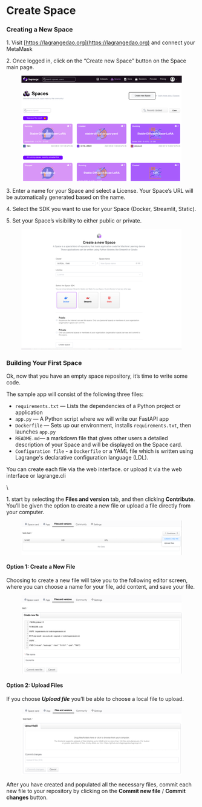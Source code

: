 # Create Space

### Creating a New Space

1\. Visit [https://lagrangedao.org](https://lagrangedao.org) and connect your MetaMask

2\. Once logged in, click on the “Create new Space” button on the Space main page.

<figure><img src="../../.gitbook/assets/image (9).png" alt=""><figcaption></figcaption></figure>

3\. Enter a name for your Space and select a License. Your Space’s URL will be automatically generated based on the name.

4\. Select the SDK you want to use for your Space (Docker, Streamlit, Static).

5\. Set your Space’s visibility to either public or private.

<figure><img src="../../.gitbook/assets/image (1) (1) (1) (1).png" alt=""><figcaption></figcaption></figure>

### Building Your First Space

Ok, now that you have an empty space repository, it’s time to write some code.&#x20;

The sample app will consist of the following three files:

* `requirements.txt` — Lists the dependencies of a Python project or application
* `app.py` — A Python script where we will write our FastAPI app
* `Dockerfile` — Sets up our environment, installs `requirements.txt`, then launches `app.py`
* `README.md`— a markdown file that gives other users a detailed description of your Space and will be displayed on the Space card.
*   `Configuration file` - a `Dockerfile` or a YAML file which is written using Lagrange's declarative configuration language (LDL).



You can create each file via the web interface. or upload it via the web interface or lagrange.cli

\


1\. start by selecting the **Files  and version** tab, and then clicking **Contribute**. You’ll be given the option to create a new file or upload a file directly from your computer.

<figure><img src="../../.gitbook/assets/image (3).png" alt=""><figcaption></figcaption></figure>

#### **Option 1:** Create a New File

Choosing to create a new file will take you to the following editor screen, where you can choose a name for your file, add content, and save your file.

<figure><img src="../../.gitbook/assets/image (1) (1).png" alt=""><figcaption></figcaption></figure>

#### **Option 2:**  Upload Files

If you choose _**Upload file**_ you’ll be able to choose a local file to upload.

<figure><img src="../../.gitbook/assets/image (6).png" alt=""><figcaption></figcaption></figure>

After you have created and populated all the necessary files, commit each new file to your repository by clicking on the **Commit new file** / **Commit changes** button.
